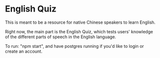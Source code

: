 # English Quiz

This is meant to be a resource for native Chinese speakers to learn English. 

Right now, the main part is the English Quiz, which tests users' knowledge of the different parts of speech in the English language.

To run: "npm start", and have postgres running if you'd like to login or create an account.